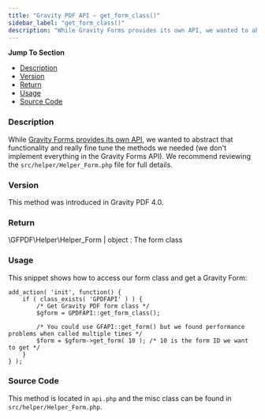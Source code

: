 ```yaml
---
title: "Gravity PDF API – get_form_class()"
sidebar_label: "get_form_class()"
description: "While Gravity Forms provides its own API, we wanted to abstract that functionality and really fine tune the methods we needed."
---
```


**Jump To Section**

* [Description](#description)
* [Version](#version)
* [Return](#return)
* [Usage](#usage)
* [Source Code](#source-code)

### Description

While [Gravity Forms provides its own API](https://www.gravityhelp.com/documentation/article/gravity-forms-api/), we wanted to abstract that functionality and really fine tune the methods we needed (we don't implement everything in the Gravity Forms API). We recommend reviewing the `src/helper/Helper_Form.php` file for full details.

### Version

This method was introduced in Gravity PDF 4.0.

### Return

\GFPDF\Helper\Helper_Form | object
:    The form class

### Usage

This snippet shows how to access our form class and get a Gravity Form:

```
add_action( 'init', function() {
	if ( class_exists( 'GPDFAPI' ) ) {
		/* Get Gravity PDF form class */
		$gform = GPDFAPI::get_form_class();
		
		/* You could use GFAPI::get_form() but we found performance problems when called multiple times */
		$form = $gform->get_form( 10 ); /* 10 is the form ID we want to get */
	}
} );
```

### Source Code

This method is located in `api.php` and the misc class can be found in `src/helper/Helper_Form.php`.